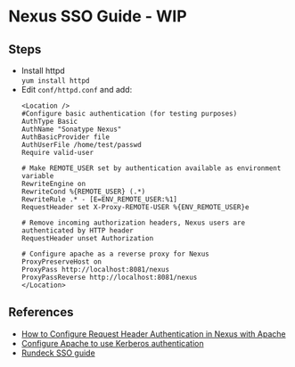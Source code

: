 # Nexus SSO Guide - WIP

## Steps
- Install httpd  
  ```yum install httpd```
- Edit `conf/httpd.conf` and add:  
  ``` 
  <Location />
  #Configure basic authentication (for testing purposes)
  AuthType Basic
  AuthName "Sonatype Nexus"
  AuthBasicProvider file
  AuthUserFile /home/test/passwd
  Require valid-user
  
  # Make REMOTE_USER set by authentication available as environment variable
  RewriteEngine on
  RewriteCond %{REMOTE_USER} (.*)
  RewriteRule .* - [E=ENV_REMOTE_USER:%1]
  RequestHeader set X-Proxy-REMOTE-USER %{ENV_REMOTE_USER}e
  
  # Remove incoming authorization headers, Nexus users are authenticated by HTTP header
  RequestHeader unset Authorization
  
  # Configure apache as a reverse proxy for Nexus
  ProxyPreserveHost on
  ProxyPass http://localhost:8081/nexus
  ProxyPassReverse http://localhost:8081/nexus
  </Location>
  ```
  
  
## References
- [How to Configure Request Header Authentication in Nexus with Apache](https://support.sonatype.com/hc/en-us/articles/214942368-How-to-Configure-Request-Header-Authentication-in-Nexus-with-Apache)
- [Configure Apache to use Kerberos authentication](http://www.microhowto.info/howto/configure_apache_to_use_kerberos_authentication.html)
- [Rundeck SSO guide](https://github.com/genadipost/rundeck-sso-guide)
